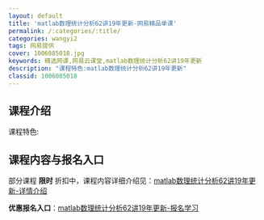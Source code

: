 ```yaml
---
layout: default
title: 'matlab数理统计分析62讲19年更新-网易精品单课'
permalink: /:categories/:title/
categories: wangyi2
tags: 网易提供
cover: 1006085018.jpg
keywords: 精选网课,网易云课堂,matlab数理统计分析62讲19年更新
description: "课程特色:matlab数理统计分析62讲19年更新"
classid: 1006085018
---
```


## 课程介绍

课程特色:

## 课程内容与报名入口

部分课程 **限时** 折扣中，课程内容详细介绍见：[matlab数理统计分析62讲19年更新-详情介绍](https://study.163.com/course/introduction/1006085018.htm?share=1&shareId=1025206652&utm_campaign=share&utm_medium=iphoneShare&utm_source=&utm_u=1025206652)

**优惠报名入口**：[matlab数理统计分析62讲19年更新-报名学习](https://study.163.com/course/introduction/1006085018.htm?share=1&shareId=1025206652&utm_campaign=share&utm_medium=iphoneShare&utm_source=&utm_u=1025206652)

